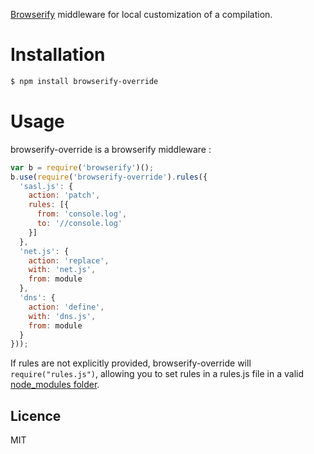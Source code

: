 [Browserify](https://github.com/substack/node-browserify) middleware for local customization of a compilation.

# Installation

```bash
$ npm install browserify-override
```

# Usage

browserify-override is a browserify middleware :

```js
var b = require('browserify')();
b.use(require('browserify-override').rules({
  'sasl.js': {
    action: 'patch',
    rules: [{
      from: 'console.log',
      to: '//console.log'
    }]
  },
  'net.js': {
    action: 'replace',
    with: 'net.js',
    from: module
  },
  'dns': {
    action: 'define',
    with: 'dns.js',
    from: module
  }
}));
```

If rules are not explicitly provided, browserify-override will `require("rules.js")`,
allowing you to set rules in a rules.js file in a valid [node_modules folder](http://nodejs.org/api/modules.html#modules_loading_from_node_modules_folders).

## Licence
MIT
